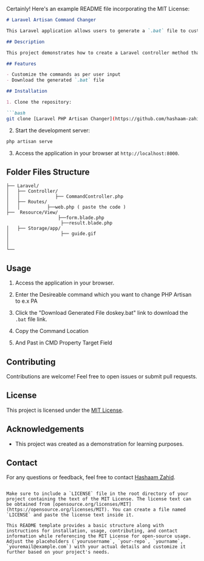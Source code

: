 Certainly! Here's an example README file incorporating the MIT License:

```markdown
# Laravel Artisan Command Changer

This Laravel application allows users to generate a `.bat` file to customize Artisan commands.

## Description

This project demonstrates how to create a Laravel controller method that generates a `.bat` file based on user input and allows users to download it. The `.bat` file includes doskey commands to modify Artisan commands within a Laravel project.

## Features

- Customize the commands as per user input
- Download the generated `.bat` file

## Installation

1. Clone the repository:

```bash
git clone [Laravel PHP Artisan Changer](https://github.com/hashaam-zahid/laravel-php-artisan-changer.git)
```


2. Start the development server:

```bash
php artisan serve
```

3. Access the application in your browser at `http://localhost:8000`.

## Folder Files Structure
```
├── Laravel/
│   ├── Controller/
│   │             ├── CommandController.php
│   ├── Routes/
│   │          ├──web.php ( paste the code )
├──  Resource/View/
                   ├──form.blade.php
                    ├──result.blade.php                  
│   ├── Storage/app/ 
│                   ├── guide.gif
│   
│
└──
```

## Usage

1. Access the application in your browser.

2. Enter the Desireable command which you want to change PHP Artisan to e.x PA 

3. Click the "Download Generated File doskey.bat" link to download the `.bat` file link.
4. Copy the Command Location 
5. And Past in CMD Property Target Field 

## Contributing

Contributions are welcome! Feel free to open issues or submit pull requests.

## License

This project is licensed under the [MIT License](LICENSE).

## Acknowledgements

- This project was created as a demonstration for learning purposes.

## Contact

For any questions or feedback, feel free to contact [Hashaam Zahid](mailto:hashaamzahid3@gmail.com).
```

Make sure to include a `LICENSE` file in the root directory of your project containing the text of the MIT License. The license text can be obtained from [opensource.org/licenses/MIT](https://opensource.org/licenses/MIT). You can create a file named `LICENSE` and paste the license text inside it.

This README template provides a basic structure along with instructions for installation, usage, contributing, and contact information while referencing the MIT License for open-source usage. Adjust the placeholders (`yourusername`, `your-repo`, `yourname`, `youremail@example.com`) with your actual details and customize it further based on your project's needs.
